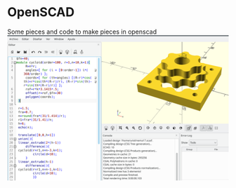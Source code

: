# OpenSCAD

Some pieces and code to make pieces in openscad
<picture>
  <img alt="Shows an illustrated sun in light mode and a moon with stars in dark mode." src="./nema17.png">
</picture>

